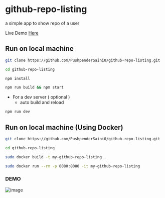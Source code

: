 # github-repo-listing

a simple app to show repo of a user

Live Demo [Here](http://3.109.62.198:8080/)

## Run on local machine

```bash
git clone https://github.com/PushpenderSaini0/github-repo-listing.git

cd github-repo-listing

npm install

npm run build && npm start
```

- For a dev server ( optional ) 
    -   auto build and reload
```bash
npm run dev
```

## Run on local machine (Using Docker)

```bash
git clone https://github.com/PushpenderSaini0/github-repo-listing.git

cd github-repo-listing

sudo docker build -t my-github-repo-listing .

sudo docker run --rm -p 8080:8080 -it my-github-repo-listing
```

### DEMO
![image](https://user-images.githubusercontent.com/54404738/169037607-38c3348d-cc3a-4bd1-8675-14555f918c27.png)






